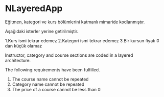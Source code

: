 # NLayeredApp
Eğitmen, kategori ve kurs bölümlerini katmanlı mimaride kodlanmıştır.

Aşağıdaki isterler yerine getirilmiştir.

1.Kurs ismi tekrar edemez
2.Kategori ismi tekrar edemez
3.Bir kursun fiyatı 0 dan küçük olamaz

Instructor, category and course sections are coded in a layered architecture.

The following requirements have been fulfilled.

1) The course name cannot be repeated
2) Category name cannot be repeated
3) The price of a course cannot be less than 0
